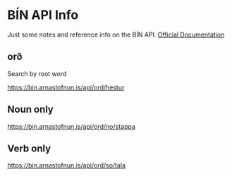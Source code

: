 # BÍN API Info

Just some notes and reference info on the BÍN API.
[Official Documentation](https://bin.arnastofnun.is/DMII/dmii-core/api/)

## orð

Search by root word

<https://bin.arnastofnun.is/api/ord/hestur>

## Noun only

<https://bin.arnastofnun.is/api/ord/no/stappa>

## Verb only

<https://bin.arnastofnun.is/api/ord/so/tala>
